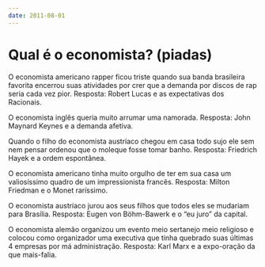 ```yaml
---
date: 2011-08-01
---
```


# Qual é o economista? (piadas)

O economista americano rapper ficou triste quando sua banda brasileira favorita encerrou suas atividades por crer que a demanda por discos de rap seria cada vez pior.
    Resposta: Robert Lucas e as expectativas dos Racionais.

O economista inglês queria muito arrumar uma namorada.
    Resposta: John Maynard Keynes e a demanda afetiva.

Quando o filho do economista austríaco chegou em casa todo sujo ele sem nem pensar ordenou que o moleque fosse tomar banho.
    Resposta: Friedrich Hayek e a ordem espontânea.

O economista americano tinha muito orgulho de ter em sua casa um valiosíssimo quadro de um impressionista francês.
    Resposta: Milton Friedman e o Monet raríssimo.

O economista austríaco jurou aos seus filhos que todos eles se mudariam para Brasília.
    Resposta: Eugen von Böhm-Bawerk e o “eu juro” da capital.

O economista alemão organizou um evento meio sertanejo meio religioso e colocou como organizador uma executiva que tinha quebrado suas últimas 4 empresas por má administração.
    Resposta: Karl Marx e a expo-oração da que mais-falia.
